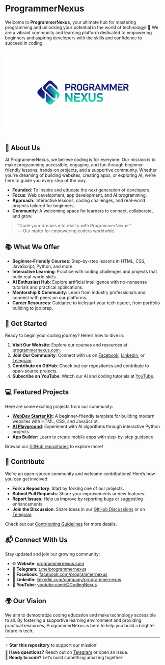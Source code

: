 # ProgrammerNexus

Welcome to **ProgrammerNexus**, your ultimate hub for mastering programming and unlocking your potential in the world of technology! 🚀 We are a vibrant community and learning platform dedicated to empowering beginners and aspiring developers with the skills and confidence to succeed in coding.

![ProgrammerNexus Banner](profile/programmernexus-banner.png?text=ProgrammerNexus+Welcome) <!-- Placeholder for banner image -->

## 🌟 About Us

At ProgrammerNexus, we believe coding is for everyone. Our mission is to make programming accessible, engaging, and fun through beginner-friendly lessons, hands-on projects, and a supportive community. Whether you're dreaming of building websites, creating apps, or exploring AI, we’re here to guide you every step of the way.

- **Founded**: To inspire and educate the next generation of developers.
- **Focus**: Web development, app development, and AI programming.
- **Approach**: Interactive lessons, coding challenges, and real-world projects tailored for beginners.
- **Community**: A welcoming space for learners to connect, collaborate, and grow.

> "Code your dreams into reality with ProgrammerNexus!"  
> — Our motto for empowering coders worldwide.

## 📚 What We Offer

- **Beginner-Friendly Courses**: Step-by-step lessons in HTML, CSS, JavaScript, Python, and more.
- **Interactive Learning**: Practice with coding challenges and projects that build real-world skills.
- **AI Enthusiast Hub**: Explore artificial intelligence with no-nonsense tutorials and practical applications.[](https://www.youtube.com/%40CodingNexus)
- **Mentorship & Community**: Learn from industry professionals and connect with peers on our platforms.
- **Career Resources**: Guidance to kickstart your tech career, from portfolio building to job prep.

## 🚀 Get Started

Ready to begin your coding journey? Here’s how to dive in:

1. **Visit Our Website**: Explore our courses and resources at [programmernexus.com](https://www.programmernexus.com/).[](https://codingnexus.onrender.com/)
2. **Join Our Community**: Connect with us on [Facebook](https://facebook.com/programmernexus), [LinkedIn](https://www.linkedin.com/company/programmernexus), or [Telegram](https://t.me/programmernexus).
3. **Contribute on GitHub**: Check out our repositories and contribute to open-source projects.
4. **Subscribe on YouTube**: Watch our AI and coding tutorials at [YouTube](https://www.youtube.com/@CodingNexus).[](https://www.youtube.com/%40CodingNexus)

## 💻 Featured Projects

Here are some exciting projects from our community:

- **[WebDev Starter Kit](#)**: A beginner-friendly template for building modern websites with HTML, CSS, and JavaScript.
- **[AI Playground](#)**: Experiment with AI algorithms through interactive Python projects.
- **[App Builder](#)**: Learn to create mobile apps with step-by-step guidance.

Browse our [GitHub repositories](https://github.com/programmernexus) to explore more!

## 🤝 Contribute

We’re an open-source community and welcome contributions! Here’s how you can get involved:

- **Fork a Repository**: Start by forking one of our projects.
- **Submit Pull Requests**: Share your improvements or new features.
- **Report Issues**: Help us improve by reporting bugs or suggesting enhancements.
- **Join the Discussion**: Share ideas in our [GitHub Discussions](#) or on [Telegram](https://t.me/programmernexus).

Check out our [Contributing Guidelines](CONTRIBUTING.md) for more details.

## 📬 Connect With Us

Stay updated and join our growing community:

- 🌐 **Website**: [programmernexus.com](https://www.programmernexus.com/)[](https://codingnexus.onrender.com/)
- 📱 **Telegram**: [t.me/programmernexus](https://t.me/programmernexus)
- 📘 **Facebook**: [facebook.com/programmernexus](https://facebook.com/programmernexus)
- 💼 **LinkedIn**: [linkedin.com/company/programmernexus](https://www.linkedin.com/company/programmernexus)
- 🎥 **YouTube**: [youtube.com/@CodingNexus](https://www.youtube.com/@CodingNexus)[](https://www.youtube.com/%40CodingNexus)

## 🌍 Our Vision

We aim to democratize coding education and make technology accessible to all. By fostering a supportive learning environment and providing practical resources, ProgrammerNexus is here to help you build a brighter future in tech.

---

⭐ **Star this repository** to support our mission!  
💬 **Have questions?** Reach out on [Telegram](https://t.me/programmernexus) or open an issue.  
🚀 **Ready to code?** Let’s build something amazing together!
